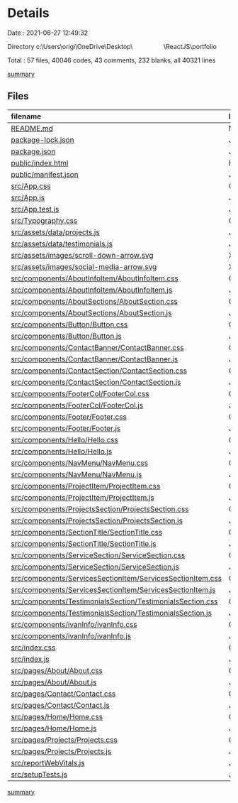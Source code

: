 # Details

Date : 2021-06-27 12:49:32

Directory c:\Users\origi\OneDrive\Desktop\     \ReactJS\portfolio

Total : 57 files,  40046 codes, 43 comments, 232 blanks, all 40321 lines

[summary](results.md)

## Files
| filename | language | code | comment | blank | total |
| :--- | :--- | ---: | ---: | ---: | ---: |
| [README.md](/README.md) | Markdown | 38 | 0 | 33 | 71 |
| [package-lock.json](/package-lock.json) | JSON | 38,203 | 0 | 1 | 38,204 |
| [package.json](/package.json) | JSON | 43 | 0 | 1 | 44 |
| [public/index.html](/public/index.html) | HTML | 20 | 23 | 1 | 44 |
| [public/manifest.json](/public/manifest.json) | JSON | 25 | 0 | 1 | 26 |
| [src/App.css](/src/App.css) | CSS | 34 | 0 | 2 | 36 |
| [src/App.js](/src/App.js) | JavaScript | 39 | 0 | 2 | 41 |
| [src/App.test.js](/src/App.test.js) | JavaScript | 7 | 0 | 2 | 9 |
| [src/Typography.css](/src/Typography.css) | CSS | 26 | 0 | 1 | 27 |
| [src/assets/data/projects.js](/src/assets/data/projects.js) | JavaScript | 36 | 0 | 3 | 39 |
| [src/assets/data/testimonials.js](/src/assets/data/testimonials.js) | JavaScript | 27 | 0 | 1 | 28 |
| [src/assets/images/scroll-down-arrow.svg](/src/assets/images/scroll-down-arrow.svg) | XML | 3 | 0 | 1 | 4 |
| [src/assets/images/social-media-arrow.svg](/src/assets/images/social-media-arrow.svg) | XML | 3 | 0 | 1 | 4 |
| [src/components/AboutInfoItem/AboutInfoItem.css](/src/components/AboutInfoItem/AboutInfoItem.css) | CSS | 35 | 0 | 5 | 40 |
| [src/components/AboutInfoItem/AboutInfoItem.js](/src/components/AboutInfoItem/AboutInfoItem.js) | JavaScript | 19 | 0 | 2 | 21 |
| [src/components/AboutSections/AboutSection.css](/src/components/AboutSections/AboutSection.css) | CSS | 72 | 0 | 9 | 81 |
| [src/components/AboutSections/AboutSection.js](/src/components/AboutSections/AboutSection.js) | JavaScript | 36 | 0 | 2 | 38 |
| [src/components/Button/Button.css](/src/components/Button/Button.css) | CSS | 21 | 0 | 3 | 24 |
| [src/components/Button/Button.js](/src/components/Button/Button.js) | JavaScript | 12 | 0 | 2 | 14 |
| [src/components/ContactBanner/ContactBanner.css](/src/components/ContactBanner/ContactBanner.css) | CSS | 21 | 0 | 5 | 26 |
| [src/components/ContactBanner/ContactBanner.js](/src/components/ContactBanner/ContactBanner.js) | JavaScript | 16 | 0 | 2 | 18 |
| [src/components/ContactSection/ContactSection.css](/src/components/ContactSection/ContactSection.css) | CSS | 3 | 0 | 1 | 4 |
| [src/components/ContactSection/ContactSection.js](/src/components/ContactSection/ContactSection.js) | JavaScript | 12 | 0 | 2 | 14 |
| [src/components/FooterCol/FooterCol.css](/src/components/FooterCol/FooterCol.css) | CSS | 15 | 0 | 5 | 20 |
| [src/components/FooterCol/FooterCol.js](/src/components/FooterCol/FooterCol.js) | JavaScript | 37 | 0 | 2 | 39 |
| [src/components/Footer/Footer.css](/src/components/Footer/Footer.css) | CSS | 45 | 0 | 9 | 54 |
| [src/components/Footer/Footer.js](/src/components/Footer/Footer.js) | JavaScript | 86 | 0 | 2 | 88 |
| [src/components/Hello/Hello.css](/src/components/Hello/Hello.css) | CSS | 145 | 8 | 20 | 173 |
| [src/components/Hello/Hello.js](/src/components/Hello/Hello.js) | JavaScript | 66 | 3 | 2 | 71 |
| [src/components/NavMenu/NavMenu.css](/src/components/NavMenu/NavMenu.css) | CSS | 84 | 0 | 10 | 94 |
| [src/components/NavMenu/NavMenu.js](/src/components/NavMenu/NavMenu.js) | JavaScript | 76 | 0 | 2 | 78 |
| [src/components/ProjectItem/ProjectItem.css](/src/components/ProjectItem/ProjectItem.css) | CSS | 32 | 0 | 7 | 39 |
| [src/components/ProjectItem/ProjectItem.js](/src/components/ProjectItem/ProjectItem.js) | JavaScript | 24 | 0 | 2 | 26 |
| [src/components/ProjectsSection/ProjectsSection.css](/src/components/ProjectsSection/ProjectsSection.css) | CSS | 42 | 0 | 6 | 48 |
| [src/components/ProjectsSection/ProjectsSection.js](/src/components/ProjectsSection/ProjectsSection.js) | JavaScript | 53 | 0 | 3 | 56 |
| [src/components/SectionTitle/SectionTitle.css](/src/components/SectionTitle/SectionTitle.css) | CSS | 26 | 1 | 6 | 33 |
| [src/components/SectionTitle/SectionTitle.js](/src/components/SectionTitle/SectionTitle.js) | JavaScript | 17 | 0 | 2 | 19 |
| [src/components/ServiceSection/ServiceSection.css](/src/components/ServiceSection/ServiceSection.css) | CSS | 19 | 0 | 3 | 22 |
| [src/components/ServiceSection/ServiceSection.js](/src/components/ServiceSection/ServiceSection.js) | JavaScript | 35 | 0 | 2 | 37 |
| [src/components/ServicesSectionItem/ServicesSectionItem.css](/src/components/ServicesSectionItem/ServicesSectionItem.css) | CSS | 14 | 0 | 4 | 18 |
| [src/components/ServicesSectionItem/ServicesSectionItem.js](/src/components/ServicesSectionItem/ServicesSectionItem.js) | JavaScript | 18 | 0 | 2 | 20 |
| [src/components/TestimonialsSection/TestimonialsSection.css](/src/components/TestimonialsSection/TestimonialsSection.css) | CSS | 77 | 0 | 12 | 89 |
| [src/components/TestimonialsSection/TestimonialsSection.js](/src/components/TestimonialsSection/TestimonialsSection.js) | JavaScript | 66 | 0 | 4 | 70 |
| [src/components/ivanInfo/ivanInfo.css](/src/components/ivanInfo/ivanInfo.css) | CSS | 11 | 0 | 1 | 12 |
| [src/components/ivanInfo/ivanInfo.js](/src/components/ivanInfo/ivanInfo.js) | JavaScript | 8 | 0 | 2 | 10 |
| [src/index.css](/src/index.css) | CSS | 12 | 0 | 2 | 14 |
| [src/index.js](/src/index.js) | JavaScript | 12 | 3 | 3 | 18 |
| [src/pages/About/About.css](/src/pages/About/About.css) | CSS | 73 | 0 | 15 | 88 |
| [src/pages/About/About.js](/src/pages/About/About.js) | JavaScript | 63 | 0 | 2 | 65 |
| [src/pages/Contact/Contact.css](/src/pages/Contact/Contact.css) | CSS | 0 | 0 | 1 | 1 |
| [src/pages/Contact/Contact.js](/src/pages/Contact/Contact.js) | JavaScript | 9 | 0 | 2 | 11 |
| [src/pages/Home/Home.css](/src/pages/Home/Home.css) | CSS | 3 | 0 | 1 | 4 |
| [src/pages/Home/Home.js](/src/pages/Home/Home.js) | JavaScript | 19 | 1 | 2 | 22 |
| [src/pages/Projects/Projects.css](/src/pages/Projects/Projects.css) | CSS | 38 | 0 | 6 | 44 |
| [src/pages/Projects/Projects.js](/src/pages/Projects/Projects.js) | JavaScript | 57 | 0 | 4 | 61 |
| [src/reportWebVitals.js](/src/reportWebVitals.js) | JavaScript | 12 | 0 | 2 | 14 |
| [src/setupTests.js](/src/setupTests.js) | JavaScript | 1 | 4 | 1 | 6 |

[summary](results.md)